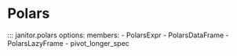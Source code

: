 # Polars

::: janitor.polars
    options:
      members:
        - PolarsExpr
        - PolarsDataFrame
        - PolarsLazyFrame
        - pivot_longer_spec
